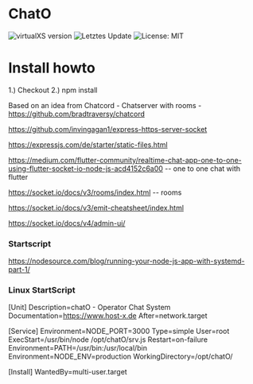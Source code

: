# ChatO

![virtualXS version](https://img.shields.io/badge/version-v1.0.0-green.svg) ![Letztes Update](https://img.shields.io/github/last-commit/b1tw0rker/chatO.svg) ![License: MIT](https://img.shields.io/badge/License-MIT-yellow.svg)

# Install howto

1.) Checkout
2.) npm install

Based on an idea from Chatcord - Chatserver with rooms - https://github.com/bradtraversy/chatcord

https://github.com/invingagan1/express-https-server-socket

https://expressjs.com/de/starter/static-files.html

https://medium.com/flutter-community/realtime-chat-app-one-to-one-using-flutter-socket-io-node-js-acd4152c6a00 -- one to one chat with flutter

https://socket.io/docs/v3/rooms/index.html -- rooms

https://socket.io/docs/v3/emit-cheatsheet/index.html

https://socket.io/docs/v4/admin-ui/

### Startscript

https://nodesource.com/blog/running-your-node-js-app-with-systemd-part-1/

### Linux StartScript

[Unit]
Description=chatO - Operator Chat System
Documentation=https://www.host-x.de
After=network.target

[Service]
Environment=NODE_PORT=3000
Type=simple
User=root
ExecStart=/usr/bin/node /opt/chatO/srv.js
Restart=on-failure
Environment=PATH=/usr/bin:/usr/local/bin
Environment=NODE_ENV=production
WorkingDirectory=/opt/chatO/

[Install]
WantedBy=multi-user.target
